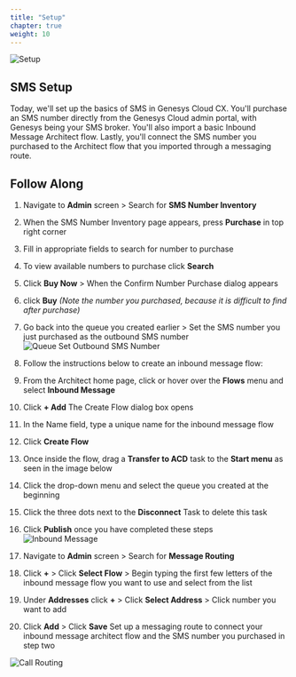 ```yaml
---
title: "Setup"
chapter: true
weight: 10
---
```

![Setup](/images/SMSsetup1-768x300.jpg)

## SMS Setup
Today, we'll set up the basics of SMS in Genesys Cloud CX. You'll purchase an SMS number directly from the Genesys Cloud admin portal, with Genesys being your SMS broker. You'll also import a basic Inbound Message Architect flow. Lastly, you'll connect the SMS number you purchased to the Architect flow that you imported through a messaging route. 

## Follow Along
1. Navigate to **Admin** screen > Search for **SMS Number Inventory** 
2.  When the SMS Number Inventory page appears, press **Purchase** in top right corner 
3. Fill in appropriate fields to search for number to purchase 
4. To view available numbers to purchase click **Search** 
5.  Click **Buy Now** > When the Confirm Number Purchase dialog appears 
6. click **Buy**  _(Note the number you purchased, because it is difficult to find after purchase)_

  
7. Go back into the queue you created earlier > Set the SMS number you just purchased as the outbound SMS number
    ![Queue Set Outbound SMS Number](/images/QueueSetSMSOutboundNumber.jpg)

8. Follow the instructions below to create an inbound message flow:

9. From the Architect home page, click or hover over the **Flows** menu and select **Inbound Message**
10. Click **+ Add** The Create Flow dialog box opens
11. In the Name field, type a unique name for the inbound message flow
12. Click **Create Flow**

13. Once inside the flow, drag a **Transfer to ACD** task to the **Start menu** as seen in the image below 
14. Click the drop-down menu and select the queue you created at the beginning 
15. Click the three dots next to the **Disconnect** Task to delete this task 
16.  Click **Publish** once you have completed these steps
![Inbound Message](/images/inboundmessage1.jpg)

17. Navigate to **Admin** screen > Search for **Message Routing** 
18.  Click **+** > Click **Select Flow** > Begin typing the first few letters of the inbound message flow you want to use and select from the list 
19. Under **Addresses** click **+** > Click **Select Address** > Click number you want to add 
20. Click **Add** > Click **Save**
Set up a messaging route to connect your inbound message architect flow and the SMS number you purchased in step two 

![Call Routing](/images/callrouting1.jpg)